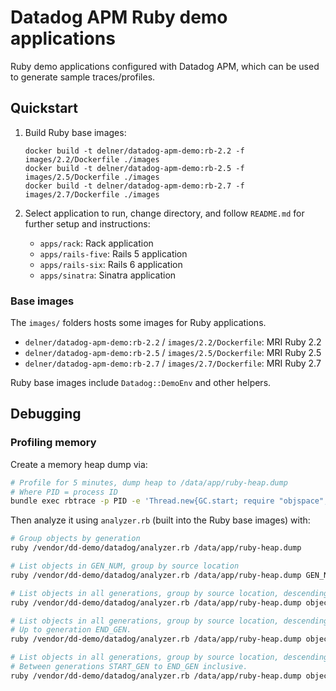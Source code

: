# Datadog APM Ruby demo applications

Ruby demo applications configured with Datadog APM, which can be used to generate sample traces/profiles.

## Quickstart

1. Build Ruby base images:

    ```
    docker build -t delner/datadog-apm-demo:rb-2.2 -f images/2.2/Dockerfile ./images
    docker build -t delner/datadog-apm-demo:rb-2.5 -f images/2.5/Dockerfile ./images
    docker build -t delner/datadog-apm-demo:rb-2.7 -f images/2.7/Dockerfile ./images
    ```

2. Select application to run, change directory, and follow `README.md` for further setup and instructions:

    - `apps/rack`: Rack application
    - `apps/rails-five`: Rails 5 application
    - `apps/rails-six`: Rails 6 application
    - `apps/sinatra`: Sinatra application

### Base images

The `images/` folders hosts some images for Ruby applications.

- `delner/datadog-apm-demo:rb-2.2` / `images/2.2/Dockerfile`: MRI Ruby 2.2
- `delner/datadog-apm-demo:rb-2.5` / `images/2.5/Dockerfile`: MRI Ruby 2.5
- `delner/datadog-apm-demo:rb-2.7` / `images/2.7/Dockerfile`: MRI Ruby 2.7

Ruby base images include `Datadog::DemoEnv` and other helpers.

## Debugging

### Profiling memory

Create a memory heap dump via:

```sh
# Profile for 5 minutes, dump heap to /data/app/ruby-heap.dump
# Where PID = process ID
bundle exec rbtrace -p PID -e 'Thread.new{GC.start; require "objspace"; ObjectSpace.trace_object_allocations_start; sleep(300); io=File.open("/data/app/ruby-heap.dump", "w"); ObjectSpace.dump_all(output: io); io.close}'
```

Then analyze it using `analyzer.rb` (built into the Ruby base images) with:

```sh
# Group objects by generation
ruby /vendor/dd-demo/datadog/analyzer.rb /data/app/ruby-heap.dump

# List objects in GEN_NUM, group by source location
ruby /vendor/dd-demo/datadog/analyzer.rb /data/app/ruby-heap.dump GEN_NUM

# List objects in all generations, group by source location, descending.
ruby /vendor/dd-demo/datadog/analyzer.rb /data/app/ruby-heap.dump objects

# List objects in all generations, group by source location, descending.
# Up to generation END_GEN.
ruby /vendor/dd-demo/datadog/analyzer.rb /data/app/ruby-heap.dump objects END_GEN

# List objects in all generations, group by source location, descending.
# Between generations START_GEN to END_GEN inclusive.
ruby /vendor/dd-demo/datadog/analyzer.rb /data/app/ruby-heap.dump objects END_GEN START_GEN
```
